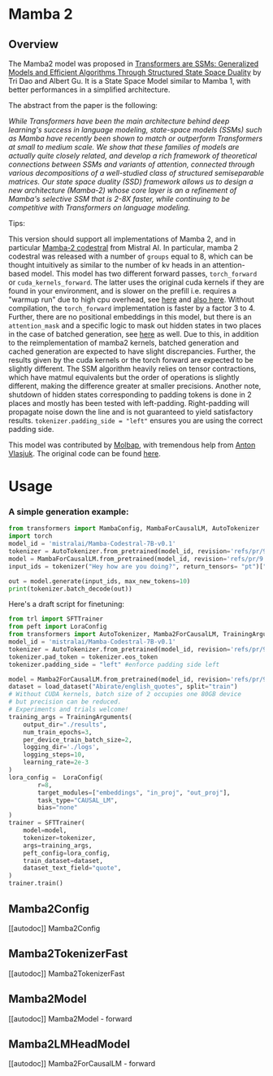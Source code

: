 <!--Copyright 2024 The HuggingFace Team. All rights reserved.

Licensed under the Apache License, Version 2.0 (the "License"); you may not use this file except in compliance with
the License. You may obtain a copy of the License at

http://www.apache.org/licenses/LICENSE-2.0

Unless required by applicable law or agreed to in writing, software distributed under the License is distributed on
an "AS IS" BASIS, WITHOUT WARRANTIES OR CONDITIONS OF ANY KIND, either express or implied. See the License for the
specific language governing permissions and limitations under the License.

⚠️ Note that this file is in Markdown but contain specific syntax for our doc-builder (similar to MDX) that may not be
rendered properly in your Markdown viewer.

-->

# Mamba 2

## Overview

The Mamba2 model was proposed in [Transformers are SSMs: Generalized Models and Efficient Algorithms Through Structured State Space Duality](https://arxiv.org/abs/2405.21060) by Tri Dao and Albert Gu. It is a State Space Model similar to Mamba 1, with better performances in a simplified architecture. 


The abstract from the paper is the following:

*While Transformers have been the main architecture behind deep learning's success in language modeling, state-space models (SSMs) such as Mamba have recently been shown to match or outperform Transformers at small to medium scale. We show that these families of models are actually quite closely related, and develop a rich framework of theoretical connections between SSMs and variants of attention, connected through various decompositions of a well-studied class of structured semiseparable matrices. Our state space duality (SSD) framework allows us to design a new architecture (Mamba-2) whose core layer is an a refinement of Mamba's selective SSM that is 2-8X faster, while continuing to be competitive with Transformers on language modeling.*

Tips:

This version should support all implementations of Mamba 2, and in particular [Mamba-2 codestral](https://huggingface.co/mistralai/Mamba-Codestral-7B-v0.1) from Mistral AI. In particular, mamba 2 codestral was released with a number of `groups` equal to 8, which can be thought intuitively as similar to the number of kv heads in an attention-based model. 
This model has two different forward passes, `torch_forward` or `cuda_kernels_forward`. The latter uses the original cuda kernels if they are found in your environment, and is slower on the prefill i.e. requires a "warmup run" due to high cpu overhead, see [here](https://github.com/state-spaces/mamba/issues/389#issuecomment-2171755306) and [also here](https://github.com/state-spaces/mamba/issues/355#issuecomment-2147597457). Without compilation, the `torch_forward` implementation is faster by a factor 3 to 4. Further, there are no positional embeddings in this model, but there is an `attention_mask` and a specific logic to mask out hidden states in two places in the case of batched generation, see [here](https://github.com/state-spaces/mamba/issues/66#issuecomment-1863563829) as well. Due to this, in addition to the reimplementation of mamba2 kernels, batched generation and cached generation are expected to have slight discrepancies. Further, the results given by the cuda kernels or the torch forward are expected to be slightly different. The SSM algorithm heavily relies on tensor contractions, which have matmul equivalents but the order of operations is slightly different, making the difference greater at smaller precisions. 
Another note, shutdown of hidden states corresponding to padding tokens is done in 2 places and mostly has been tested with left-padding. Right-padding will propagate noise down the line and is not guaranteed to yield satisfactory results. `tokenizer.padding_side = "left"` ensures you are using the correct padding side.

This model was contributed by [Molbap](https://huggingface.co/Molbap), with tremendous help from [Anton Vlasjuk](https://github.com/vasqu).
The original code can be found [here](https://github.com/state-spaces/mamba).


# Usage

### A simple generation example: 
```python 
from transformers import MambaConfig, MambaForCausalLM, AutoTokenizer
import torch
model_id = 'mistralai/Mamba-Codestral-7B-v0.1'
tokenizer = AutoTokenizer.from_pretrained(model_id, revision='refs/pr/9', from_slow=True, legacy=False)
model = MambaForCausalLM.from_pretrained(model_id, revision='refs/pr/9')
input_ids = tokenizer("Hey how are you doing?", return_tensors= "pt")["input_ids"]

out = model.generate(input_ids, max_new_tokens=10)
print(tokenizer.batch_decode(out))
```

Here's a draft script for finetuning: 
```python 
from trl import SFTTrainer
from peft import LoraConfig
from transformers import AutoTokenizer, Mamba2ForCausalLM, TrainingArguments
model_id = 'mistralai/Mamba-Codestral-7B-v0.1'
tokenizer = AutoTokenizer.from_pretrained(model_id, revision='refs/pr/9', from_slow=True, legacy=False)
tokenizer.pad_token = tokenizer.eos_token
tokenizer.padding_side = "left" #enforce padding side left

model = Mamba2ForCausalLM.from_pretrained(model_id, revision='refs/pr/9')
dataset = load_dataset("Abirate/english_quotes", split="train")
# Without CUDA kernels, batch size of 2 occupies one 80GB device
# but precision can be reduced.
# Experiments and trials welcome!
training_args = TrainingArguments(
    output_dir="./results",
    num_train_epochs=3,
    per_device_train_batch_size=2,
    logging_dir='./logs',
    logging_steps=10,
    learning_rate=2e-3
)
lora_config =  LoraConfig(
        r=8,
        target_modules=["embeddings", "in_proj", "out_proj"],
        task_type="CAUSAL_LM",
        bias="none"
)
trainer = SFTTrainer(
    model=model,
    tokenizer=tokenizer,
    args=training_args,
    peft_config=lora_config,
    train_dataset=dataset,
    dataset_text_field="quote",
)
trainer.train()
```


## Mamba2Config

[[autodoc]] Mamba2Config

## Mamba2TokenizerFast

[[autodoc]] Mamba2TokenizerFast

## Mamba2Model

[[autodoc]] Mamba2Model
    - forward

## Mamba2LMHeadModel

[[autodoc]] Mamba2ForCausalLM
    - forward
